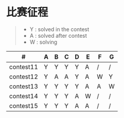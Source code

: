# 比赛征程
> * Y : solved in the contest
> * A : solved after contest
> * W : solving


  \# |  A  |  B  |  C  |  D  |  E  |  F  |  G  
---|---|---|---|---|---|---|---
|contest11|Y|Y|Y|Y|A|/|/
|contest12|Y|A|A|Y|A|W|Y
|contest13|Y|Y|Y|Y|A|A|W
|contest14|Y|Y|Y|A|W|/|/
|contest15|Y|Y|Y|A|A|/|/
